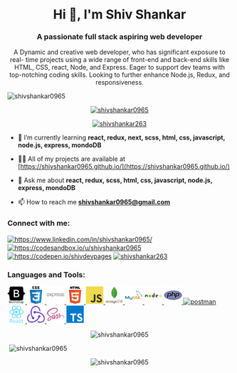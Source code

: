 <h1 align="center">Hi 👋, I'm Shiv Shankar</h1>
<h3 align="center">A passionate full stack aspiring web developer</h3>
<p align="center">A Dynamic and creative web developer,
who has significant exposure to real-
time projects using a wide range of
front-end and back-end skills like HTML,
CSS, react, Node, and Express. Eager to
support dev teams with top-notching
coding skills. Looking to further enhance
Node.js, Redux, and responsiveness.</p>
<p align="left"> <img src="https://komarev.com/ghpvc/?username=shivshankar0965&label=Profile%20views&color=0e75b6&style=flat" alt="shivshankar0965" /> </p>

<p align="center"> <a href="https://github.com/ryo-ma/github-profile-trophy"><img src="https://github-profile-trophy.vercel.app/?username=shivshankar0965&column=-1&theme=juicyfresh" alt="shivshankar0965" /></a> </p>

<p align="center"> <a href="https://twitter.com/shivshankar263" target="blank"><img src="https://img.shields.io/twitter/follow/shivshankar263?logo=twitter&style=for-the-badge" alt="shivshankar263" /></a> </p>

- 🌱 I’m currently learning **react, redux, next, scss, html, css, javascript, node.js, express, mondoDB**

- 👨‍💻 All of my projects are available at [https://shivshankar0965.github.io/](https://shivshankar0965.github.io/)

- 💬 Ask me about **react, redux, scss, html, css, javascript, node.js, express, mondoDB**

- 📫 How to reach me **shivshankar0965@gmail.com**

<h3 align="left">Connect with me:</h3>
<p align="left">
  <a href="https://www.linkedin.com/in/shivshankar0965/" target="blank"><img align="center" src="https://raw.githubusercontent.com/rahuldkjain/github-profile-readme-generator/master/src/images/icons/Social/linked-in-alt.svg" alt="https://www.linkedin.com/in/shivshankar0965/" height="30" width="40" /></a>
  <a href="https://codesandbox.io/u/shivshankar0965" target="blank"><img align="center" src="https://raw.githubusercontent.com/rahuldkjain/github-profile-readme-generator/master/src/images/icons/Social/codesandbox.svg" alt="https://codesandbox.io/u/shivshankar0965" height="30" width="40" /></a>
<a href="https://codepen.io/shivdevpages" target="blank"><img align="center" src="https://raw.githubusercontent.com/rahuldkjain/github-profile-readme-generator/master/src/images/icons/Social/codepen.svg" alt="https://codepen.io/shivdevpages" height="30" width="40" /></a>
<a href="https://twitter.com/shivshankar263" target="blank"><img align="center" src="https://raw.githubusercontent.com/rahuldkjain/github-profile-readme-generator/master/src/images/icons/Social/twitter.svg" alt="shivshankar263" height="30" width="40" /></a>
</p>

<h3 align="left">Languages and Tools:</h3>
<p align="left"> 
  <a margin-right="20px" href="https://getbootstrap.com" target="_blank" rel="noreferrer"><img src="https://raw.githubusercontent.com/devicons/devicon/master/icons/bootstrap/bootstrap-plain-wordmark.svg" alt="bootstrap" width="40" height="40"/> </a>
  <a href="https://www.w3schools.com/css/" target="_blank" rel="noreferrer"> <img src="https://raw.githubusercontent.com/devicons/devicon/master/icons/css3/css3-original-wordmark.svg" alt="css3" width="40" height="40"/> </a> 
  <a href="https://expressjs.com" target="_blank" rel="noreferrer"> <img src="https://raw.githubusercontent.com/devicons/devicon/master/icons/express/express-original-wordmark.svg" alt="express" width="40" height="40"/> </a>
  <a href="https://www.w3.org/html/" target="_blank" rel="noreferrer"> <img src="https://raw.githubusercontent.com/devicons/devicon/master/icons/html5/html5-original-wordmark.svg" alt="html5" width="40" height="40"/> </a>
  <a href="https://developer.mozilla.org/en-US/docs/Web/JavaScript" target="_blank" rel="noreferrer"> <img src="https://raw.githubusercontent.com/devicons/devicon/master/icons/javascript/javascript-original.svg" alt="javascript" width="40" height="40"/> </a> <a href="https://www.mongodb.com/" target="_blank" rel="noreferrer"> <img src="https://raw.githubusercontent.com/devicons/devicon/master/icons/mongodb/mongodb-original-wordmark.svg" alt="mongodb" width="40" height="40"/> </a>
  <a href="https://www.mysql.com/" target="_blank" rel="noreferrer"> <img src="https://raw.githubusercontent.com/devicons/devicon/master/icons/mysql/mysql-original-wordmark.svg" alt="mysql" width="40" height="40"/> </a> 
  <a href="https://nodejs.org" target="_blank" rel="noreferrer"> <img src="https://raw.githubusercontent.com/devicons/devicon/master/icons/nodejs/nodejs-original-wordmark.svg" alt="nodejs" width="40" height="40"/> </a> 
  <a href="https://www.php.net" target="_blank" rel="noreferrer"> <img src="https://raw.githubusercontent.com/devicons/devicon/master/icons/php/php-original.svg" alt="php" width="40" height="40"/> </a> 
  <a href="https://postman.com" target="_blank" rel="noreferrer"> <img src="https://www.vectorlogo.zone/logos/getpostman/getpostman-icon.svg" alt="postman" width="40" height="40"/> </a> 
  <a href="https://reactjs.org/" target="_blank" rel="noreferrer"> <img src="https://raw.githubusercontent.com/devicons/devicon/master/icons/react/react-original-wordmark.svg" alt="react" width="40" height="40"/> </a> 
  <a href="https://redux.js.org" target="_blank" rel="noreferrer"> <img src="https://raw.githubusercontent.com/devicons/devicon/master/icons/redux/redux-original.svg" alt="redux" width="40" height="40"/> </a>
  <a href="https://sass-lang.com" target="_blank" rel="noreferrer"> <img src="https://raw.githubusercontent.com/devicons/devicon/master/icons/sass/sass-original.svg" alt="sass" width="40" height="40"/> </a>
  <a href="https://www.typescriptlang.org/" target="_blank" rel="noreferrer"> <img src="https://raw.githubusercontent.com/devicons/devicon/master/icons/typescript/typescript-original.svg" alt="typescript" width="40" height="40"/> </a> </p>

<p align="center"><img src="https://github-readme-stats.vercel.app/api/top-langs?username=shivshankar0965&show_icons=true&locale=en&layout=compact" alt="shivshankar0965" /></p>

<p align="left">&nbsp;<img  src="https://github-readme-stats.vercel.app/api?username=shivshankar0965&show_icons=true&locale=en" alt="shivshankar0965" /></p>

<p align="center"><img  src="https://github-readme-streak-stats.herokuapp.com/?user=shivshankar0965&" alt="shivshankar0965" /></p>

